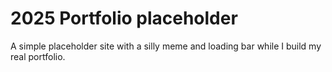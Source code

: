 # 2025 Portfolio placeholder
A simple placeholder site with a silly meme and loading bar while I build my real portfolio.